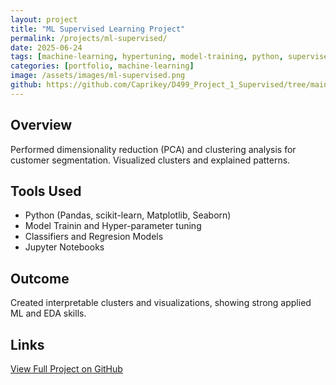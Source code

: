 ```yaml
---
layout: project
title: "ML Supervised Learning Project"
permalink: /projects/ml-supervised/
date: 2025-06-24
tags: [machine-learning, hypertuning, model-training, python, supervised, sklearn]
categories: [portfolio, machine-learning]
image: /assets/images/ml-supervised.png
github: https://github.com/Caprikey/D499_Project_1_Supervised/tree/main/cd0025-supervised-learning-master/starter
---
```


## Overview

Performed dimensionality reduction (PCA) and clustering analysis for customer segmentation. Visualized clusters and explained patterns.

## Tools Used

- Python (Pandas, scikit-learn, Matplotlib, Seaborn)
- Model Trainin and Hyper-parameter tuning
- Classifiers and Regresion Models
- Jupyter Notebooks

## Outcome

Created interpretable clusters and visualizations, showing strong applied ML and EDA skills.

## Links

[View Full Project on GitHub](https://github.com/Caprikey/D499_Project_1_Supervised/tree/main/cd0025-supervised-learning-master/starter)
